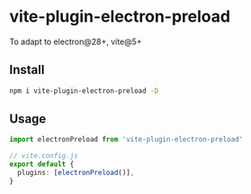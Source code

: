 # vite-plugin-electron-preload

To adapt to electron@28+, vite@5+

## Install

```sh
npm i vite-plugin-electron-preload -D
```

## Usage

```ts
import electronPreload from 'vite-plugin-electron-preload'

// vite.config.js
export default {
  plugins: [electronPreload()],
}
```
